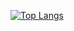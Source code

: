 
[![Top Langs](https://github-readme-stats.vercel.app/api/top-langs/?username=muralweaver&count_private=true&hide=jupyter%20notebook)](https://github.com/anuraghazra/github-readme-stats)

<!--

Here are some ideas to get you started:
- 🔭 I’m currently working on ...
- 🌱 I’m currently learning ...
- 👯 I’m looking to collaborate on ...
- 🤔 I’m looking for help with ...
- 💬 Ask me about ...
- 📫 How to reach me: ...
- 😄 Pronouns: ...
- ⚡ Fun fact: ...
-->

